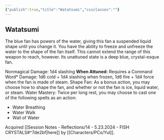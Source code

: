 ```yaml
---
{"publish":true,"title":"Watatsumi","cssclasses":""}
---
```



## Watatsumi

The blue fan has powers of the water, giving this fan a suspended liquid shape until you change it. You have the ability to freeze and unfreeze the water to the shape of the fan itself. This cannot extend the range of this weapon to reach, however. Its unattuned state is a deep blue, crystal-esque fan.

Nonmagical Damage: 1d4 slashing
**When Attuned:**
Requires a Command Word\*
Damage: 1d6 cold + 1d4 slashing when frozen, 1d6 fire + 1d4 force when the fan is made of steam.
Shape Fan: As a bonus action, you may choose how to shape the fan, and whether or not the fan is ice, liquid water, or steam.
Water Mastery: Twice per long rest, you may choose to cast one of the following spells as an action:

- Water Breathing
- Water Walk
- Wall of Water

Acquired [[Session Notes - Reflections/14 - 5.23.2024 - FISH CRYSTALS#^7de2bf\|here]] by [[Characters/PCs/Yul]].
